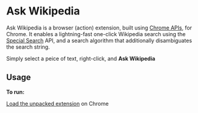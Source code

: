 # Ask Wikipedia

Ask Wikipedia is a browser (action) extension, built using [Chrome APIs](https://developers.chrome.com/extensions/api_index), for Chrome. It enables a lightning-fast one-click Wikipedia search using the [Special Search](https://en.wikipedia.org/wiki/Wikipedia:Special:Search) API, and a search algorithm that additionally disambiguates the search string. 

Simply select a peice of text, right-click, and __Ask Wikipedia__

## Usage

__To run:__

[Load the unpacked extension](https://developer.chrome.com/extensions/getstarted#manifest) on Chrome